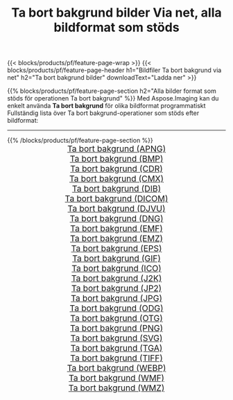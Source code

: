 ﻿---
title: Ta bort bakgrund bilder Via net, alla bildformat som stöds 
weight: 3920
url: /sv/net/remove-background 
lang: sv
langdirlevel: 2
locales: zh-hans,ja,it,ru,de,es,fr,nl,id,lt,pl,pt,vi,tr,ko,zh-hant,ar,hi,th,sv,cs,uk,he
description: Med Aspose.Imaging kan du enkelt Ta bort bakgrund bilder via net
---

{{< blocks/products/pf/feature-page-wrap >}}
{{< blocks/products/pf/feature-page-header h1="Bildfiler Ta bort bakgrund via net" h2="Ta bort bakgrund bilder" downloadText="Ladda ner" >}}


{{% blocks/products/pf/feature-page-section  h2="Alla bilder format som stöds för operationen Ta bort bakgrund" %}}
Med Aspose.Imaging kan du enkelt använda **Ta bort bakgrund** för olika bildformat programmatiskt
<br/>
Fullständig lista över Ta bort bakgrund-operationer som stöds efter bildformat:
<hr/>
{{% /blocks/products/pf/feature-page-section %}}
<div class="container-fluid productfamilypage bg-gray">
    <div class="convertypes bg-gray agp-content section">
        <div class="container">
		<div class="row other-converters" style="gap: 10px;font-size: 19px;text-align:center;">
		    <div class='col-md-2 other-converter remove-lp remove-rp'><a href="/imaging/sv/net/remove-background/apng" style="padding:15px;">Ta bort bakgrund (APNG)</a></div><div class='col-md-2 other-converter remove-lp remove-rp'><a href="/imaging/sv/net/remove-background/bmp" style="padding:15px;">Ta bort bakgrund (BMP)</a></div><div class='col-md-2 other-converter remove-lp remove-rp'><a href="/imaging/sv/net/remove-background/cdr" style="padding:15px;">Ta bort bakgrund (CDR)</a></div><div class='col-md-2 other-converter remove-lp remove-rp'><a href="/imaging/sv/net/remove-background/cmx" style="padding:15px;">Ta bort bakgrund (CMX)</a></div><div class='col-md-2 other-converter remove-lp remove-rp'><a href="/imaging/sv/net/remove-background/dib" style="padding:15px;">Ta bort bakgrund (DIB)</a></div><div class='col-md-2 other-converter remove-lp remove-rp'><a href="/imaging/sv/net/remove-background/dicom" style="padding:15px;">Ta bort bakgrund (DICOM)</a></div><div class='col-md-2 other-converter remove-lp remove-rp'><a href="/imaging/sv/net/remove-background/djvu" style="padding:15px;">Ta bort bakgrund (DJVU)</a></div><div class='col-md-2 other-converter remove-lp remove-rp'><a href="/imaging/sv/net/remove-background/dng" style="padding:15px;">Ta bort bakgrund (DNG)</a></div><div class='col-md-2 other-converter remove-lp remove-rp'><a href="/imaging/sv/net/remove-background/emf" style="padding:15px;">Ta bort bakgrund (EMF)</a></div><div class='col-md-2 other-converter remove-lp remove-rp'><a href="/imaging/sv/net/remove-background/emz" style="padding:15px;">Ta bort bakgrund (EMZ)</a></div><div class='col-md-2 other-converter remove-lp remove-rp'><a href="/imaging/sv/net/remove-background/eps" style="padding:15px;">Ta bort bakgrund (EPS)</a></div><div class='col-md-2 other-converter remove-lp remove-rp'><a href="/imaging/sv/net/remove-background/gif" style="padding:15px;">Ta bort bakgrund (GIF)</a></div><div class='col-md-2 other-converter remove-lp remove-rp'><a href="/imaging/sv/net/remove-background/ico" style="padding:15px;">Ta bort bakgrund (ICO)</a></div><div class='col-md-2 other-converter remove-lp remove-rp'><a href="/imaging/sv/net/remove-background/j2k" style="padding:15px;">Ta bort bakgrund (J2K)</a></div><div class='col-md-2 other-converter remove-lp remove-rp'><a href="/imaging/sv/net/remove-background/jp2" style="padding:15px;">Ta bort bakgrund (JP2)</a></div><div class='col-md-2 other-converter remove-lp remove-rp'><a href="/imaging/sv/net/remove-background/jpg" style="padding:15px;">Ta bort bakgrund (JPG)</a></div><div class='col-md-2 other-converter remove-lp remove-rp'><a href="/imaging/sv/net/remove-background/odg" style="padding:15px;">Ta bort bakgrund (ODG)</a></div><div class='col-md-2 other-converter remove-lp remove-rp'><a href="/imaging/sv/net/remove-background/otg" style="padding:15px;">Ta bort bakgrund (OTG)</a></div><div class='col-md-2 other-converter remove-lp remove-rp'><a href="/imaging/sv/net/remove-background/png" style="padding:15px;">Ta bort bakgrund (PNG)</a></div><div class='col-md-2 other-converter remove-lp remove-rp'><a href="/imaging/sv/net/remove-background/svg" style="padding:15px;">Ta bort bakgrund (SVG)</a></div><div class='col-md-2 other-converter remove-lp remove-rp'><a href="/imaging/sv/net/remove-background/tga" style="padding:15px;">Ta bort bakgrund (TGA)</a></div><div class='col-md-2 other-converter remove-lp remove-rp'><a href="/imaging/sv/net/remove-background/tiff" style="padding:15px;">Ta bort bakgrund (TIFF)</a></div><div class='col-md-2 other-converter remove-lp remove-rp'><a href="/imaging/sv/net/remove-background/webp" style="padding:15px;">Ta bort bakgrund (WEBP)</a></div><div class='col-md-2 other-converter remove-lp remove-rp'><a href="/imaging/sv/net/remove-background/wmf" style="padding:15px;">Ta bort bakgrund (WMF)</a></div><div class='col-md-2 other-converter remove-lp remove-rp'><a href="/imaging/sv/net/remove-background/wmz" style="padding:15px;">Ta bort bakgrund (WMZ)</a></div>
                </div>
        </div>
    </div>
</div>
<br/>
